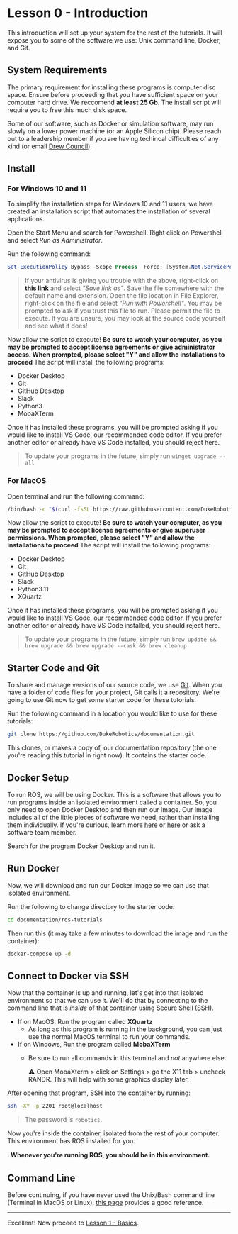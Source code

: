 # Lesson 0 - Introduction

This introduction will set up your system for the rest of the tutorials. It will expose you to some of the software we use: Unix command line, Docker, and Git.

## System Requirements

The primary requirement for installing these programs is computer disc space. Ensure before proceeding that you have sufficient space on your computer hard drive. We reccomend **at least 25 Gb**. The install script will require you to free this much disk space.

Some of our software, such as Docker or simulation software, may run slowly on a lower power machine (or an Apple Silicon chip). Please reach out to a leadership member if you are having techincal difficulties of any kind (or email [Drew Council](apc41@duke.edu)).

## Install

### For Windows 10 and 11

To simplify the installation steps for Windows 10 and 11 users, we have created an installation script that automates the installation of several applications.

Open the Start Menu and search for Powershell. Right click on Powershell and select *Run as Administrator*.

Run the following command:
```ps1
Set-ExecutionPolicy Bypass -Scope Process -Force; [System.Net.ServicePointManager]::SecurityProtocol = [System.Net.ServicePointManager]::SecurityProtocol -bor 3072; iex ((New-Object System.Net.WebClient).DownloadString('https://raw.githubusercontent.com/DukeRobotics/documentation/master/ros-tutorials/winget-ros-configuration.ps1'))
```

> If your antivirus is giving you trouble with the above, right-click on **[this link](https://raw.githubusercontent.com/DukeRobotics/documentation/master/ros-tutorials/winget-ros-configuration.ps1)** and select *"Save link as"*. Save the file somewhere with the default name and extension. Open the file location in File Explorer, right-click on the file and select *"Run with Powershell"*.
You may be prompted to ask if you trust this file to run. Please permit the file to execute. If you are unsure, you may look at the source code yourself and see what it does!

Now allow the script to execute! **Be sure to watch your computer, as you may be prompted to accept license agreements or give administrator access. When prompted, please select "Y" and allow the installations to proceed** The script will install the following programs:
- Docker Desktop
- Git
- GitHub Desktop
- Slack
- Python3
- MobaXTerm

Once it has installed these programs, you will be prompted asking if you would like to install VS Code, our recommended code editor. If you prefer another editor or already have VS Code installed, you should reject here.
> To update your programs in the future, simply run  `winget upgrade --all`

### For MacOS

Open terminal and run the following command:
```sh
/bin/bash -c "$(curl -fsSL https://raw.githubusercontent.com/DukeRobotics/documentation/master/ros-tutorials/brew-ros-configuration.sh)"
```

Now allow the script to execute! **Be sure to watch your computer, as you may be prompted to accept license agreements or give superuser permissions. When prompted, please select "Y" and allow the installations to proceed** The script will install the following programs:
- Docker Desktop
- Git
- GitHub Desktop
- Slack
- Python3.11
- XQuartz

Once it has installed these programs, you will be prompted asking if you would like to install VS Code, our recommended code editor. If you prefer another editor or already have VS Code installed, you should reject here.
> To update your programs in the future, simply run  `brew update && brew upgrade && brew upgrade --cask && brew cleanup`

## Starter Code and Git

To share and manage versions of our source code, we use [Git](https://git-scm.com/). When you have a folder of code files for your project, Git calls it a repository. We're going to use Git now to get some starter code for these tutorials.

Run the following command in a location you would like to use for these tutorials:

```bash
git clone https://github.com/DukeRobotics/documentation.git
```

This clones, or makes a copy of, our documentation repository (the one you're reading this tutorial in right now). It contains the starter code.

## Docker Setup

To run ROS, we will be using Docker. This is a software that allows you to run programs inside an isolated environment called a container. So, you only need to open Docker Desktop and then run our image. Our image includes all of the little pieces of software we need, rather than installing them individually. If you're curious, learn more [here](https://www.docker.com/resources/what-container) or [here](https://docs.docker.com/get-started/) or ask a software team member.

Search for the program Docker Desktop and run it.

## Run Docker

Now, we will download and run our Docker image so we can use that isolated environment.

Run the following to change directory to the starter code:
```bash
cd documentation/ros-tutorials
```

Then run this (it may take a few minutes to download the image and run the container):
```bash
docker-compose up -d
```

## Connect to Docker via SSH

Now that the container is up and running, let's get into that isolated environment so that we can use it. We'll do that by connecting to the command line that is _inside_ of that container using Secure Shell (SSH).

- If on MacOS, Run the program called **XQuartz**
  - As long as this program is running in the background, you can just use the normal MacOS terminal to run your commands.
- If on Windows, Run the program called **MobaXTerm**
  - Be sure to run all commands in this terminal and *not* anywhere else.

    :warning: Open MobaXterm > click on Settings > go the X11 tab > uncheck RANDR. This will help with some graphics display later.

After opening that program, SSH into the container by running:
```bash
ssh -XY -p 2201 root@localhost
```

> The password is `robotics`.

Now you're inside the container, isolated from the rest of your computer. This environment has ROS installed for you.

:information_source: **Whenever you're running ROS, you should be in this environment.**


## Command Line

Before continuing, if you have never used the Unix/Bash command line (Terminal in MacOS or Linux), [this page](https://cs.colby.edu/maxwell/courses/tutorials/terminal/) provides a good reference.

***

Excellent! Now proceed to [Lesson 1 - Basics](lesson-1-basics.md).
